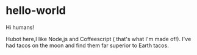 # hello-world

Hi humans!

Hubot here,I like Node,js and Coffeescript ( that's what  I'm made of!).
I've had tacos on the moon and find them far superior to Earth tacos.
